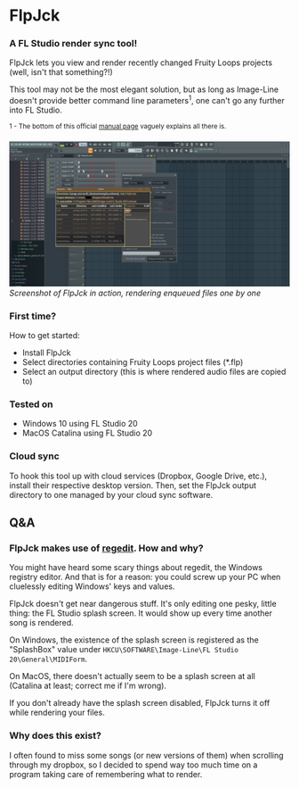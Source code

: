 # FlpJck
### A FL Studio render sync tool!
FlpJck lets you view and render recently changed Fruity Loops projects (well, isn't that something?!)

This tool may not be the most elegant solution, but as long as Image-Line doesn't provide better command line parameters<sup>1</sup>, one can't go any further into FL Studio.



<sup>1 - The bottom of this official [manual page](https://www.image-line.com/support/flstudio_online_manual/html/fformats_save_export.htm) vaguely explains all there is.</sup>

![a screenshot](screenshot.png?raw=true)
*Screenshot of FlpJck in action, rendering enqueued files one by one*

### First time?
How to get started:
- Install FlpJck
- Select directories containing Fruity Loops project files (*.flp)
- Select an output directory (this is where rendered audio files are copied to)

### Tested on
- Windows 10 using FL Studio 20
- MacOS Catalina using FL Studio 20

### Cloud sync
To hook this tool up with cloud services (Dropbox, Google Drive, etc.), install their respective desktop version. Then, set the FlpJck output directory to one managed by your cloud sync software.


## Q&A
### FlpJck makes use of [regedit](https://www.npmjs.com/package/regedit). How and why?
You might have heard some scary things about regedit, the Windows registry editor. And that is for a reason: you could screw up your PC when cluelessly editing Windows' keys and values.

FlpJck doesn't get near dangerous stuff. It's only editing one pesky, little thing: the FL Studio splash screen. It would show up every time another song is rendered.

On Windows, the existence of the splash screen is registered as the "SplashBox" value under `HKCU\SOFTWARE\Image-Line\FL Studio 20\General\MIDIForm`.

On MacOS, there doesn't actually seem to be a splash screen at all (Catalina at least; correct me if I'm wrong).

If you don't already have the splash screen disabled, FlpJck turns it off while rendering your files.

### Why does this exist?
I often found to miss some songs (or new versions of them) when scrolling through my dropbox, so I decided to spend way too much time on a program taking care of remembering what to render.
